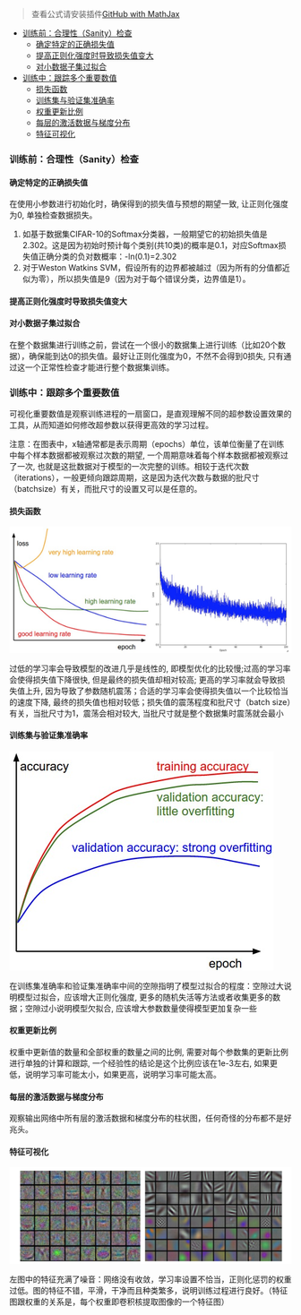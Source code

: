 > 查看公式请安装插件[GitHub with MathJax](https://chrome.google.com/webstore/detail/github-with-mathjax/ioemnmodlmafdkllaclgeombjnmnbima)

<!-- TOC -->

- [训练前：合理性（Sanity）检查](#训练前合理性sanity检查)
    - [确定特定的正确损失值](#确定特定的正确损失值)
    - [提高正则化强度时导致损失值变大](#提高正则化强度时导致损失值变大)
    - [对小数据子集过拟合](#对小数据子集过拟合)
- [训练中：跟踪多个重要数值](#训练中跟踪多个重要数值)
    - [损失函数](#损失函数)
    - [训练集与验证集准确率](#训练集与验证集准确率)
    - [权重更新比例](#权重更新比例)
    - [每层的激活数据与梯度分布](#每层的激活数据与梯度分布)
    - [特征可视化](#特征可视化)

<!-- /TOC -->

### 训练前：合理性（Sanity）检查
#### 确定特定的正确损失值
在使用小参数进行初始化时，确保得到的损失值与预想的期望一致, 让正则化强度为0, 单独检查数据损失。
1. 如基于数据集CIFAR-10的Softmax分类器，一般期望它的初始损失值是2.302。这是因为初始时预计每个类别(共10类)的概率是0.1，对应Softmax损失值正确分类的负对数概率：-ln(0.1)=2.302
2. 对于Weston Watkins SVM，假设所有的边界都被越过（因为所有的分值都近似为零），所以损失值是9（因为对于每个错误分类，边界值是1）。
#### 提高正则化强度时导致损失值变大
#### 对小数据子集过拟合
在整个数据集进行训练之前，尝试在一个很小的数据集上进行训练（比如20个数据），确保能到达0的损失值。最好让正则化强度为0，不然不会得到0损失, 只有通过这一个正常性检查才能进行整个数据集训练。

### 训练中：跟踪多个重要数值
可视化重要数值是观察训练进程的一扇窗口，是直观理解不同的超参数设置效果的工具，从而知道如何修改超参数以获得更高效的学习过程。

注意：在图表中，x轴通常都是表示周期（epochs）单位，该单位衡量了在训练中每个样本数据都被观察过次数的期望, 一个周期意味着每个样本数据都被观察过了一次, 也就是这批数据对于模型的一次完整的训练。相较于迭代次数（iterations），一般更倾向跟踪周期，这是因为迭代次数与数据的批尺寸（batchsize）有关，而批尺寸的设置又可以是任意的。
#### 损失函数

![loss](image/loss.png)

过低的学习率会导致模型的改进几乎是线性的, 即模型优化的比较慢;过高的学习率会使得损失值下降很快, 但是最终的损失值却相对较高; 更高的学习率就会导致损失值上升, 因为导致了参数随机震荡；合适的学习率会使得损失值以一个比较恰当的速度下降, 最终的损失值也相对较低；损失值的震荡程度和批尺寸（batch size）有关，当批尺寸为1，震荡会相对较大, 当批尺寸就是整个数据集时震荡就会最小
#### 训练集与验证集准确率

![accuracy](image/accuracy.jpeg)

在训练集准确率和验证集准确率中间的空隙指明了模型过拟合的程度：空隙过大说明模型过拟合，应该增大正则化强度, 更多的随机失活等方法或者收集更多的数据；空隙过小说明模型欠拟合, 应该增大参数数量使得模型更加复杂一些

#### 权重更新比例
权重中更新值的数量和全部权重的数量之间的比例, 需要对每个参数集的更新比例进行单独的计算和跟踪, 一个经验性的结论是这个比例应该在1e-3左右, 如果更低，说明学习率可能太小，如果更高，说明学习率可能太高。

#### 每层的激活数据与梯度分布

观察输出网络中所有层的激活数据和梯度分布的柱状图，任何奇怪的分布都不是好兆头。

#### 特征可视化

![特征可视化](image/特征可视化.png)

左图中的特征充满了噪音：网络没有收敛，学习率设置不恰当，正则化惩罚的权重过低。图的特征不错，平滑，干净而且种类繁多，说明训练过程进行良好。（特征图跟权重的关系是，每个权重即卷积核提取图像的一个特征图）